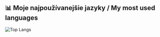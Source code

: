 ## 📊 Moje najpoužívanejšie jazyky / My most used languages 
![Top Langs](https://github-readme-stats.vercel.app/api/top-langs/?username=MichalHlavka1245&layout=compact)





